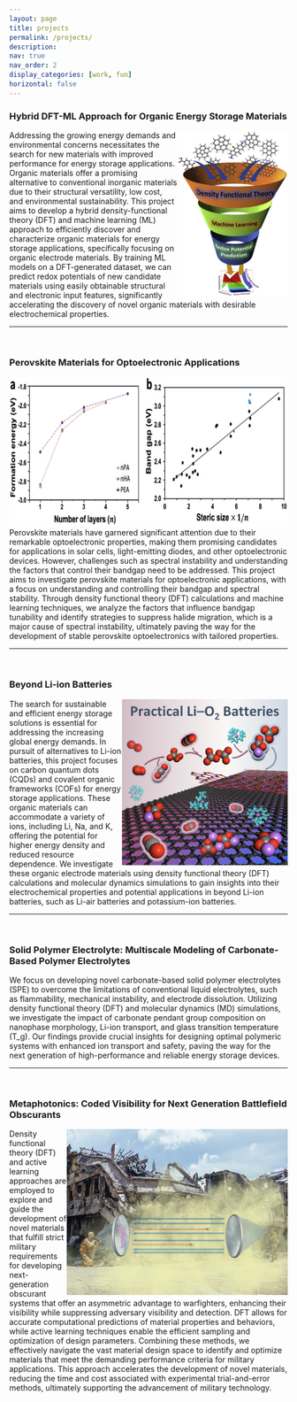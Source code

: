 ```yaml
---
layout: page
title: projects
permalink: /projects/
description: 
nav: true
nav_order: 2
display_categories: [work, fun]
horizontal: false
---
```


### Hybrid DFT-ML Approach for Organic Energy Storage Materials
<img src="/assets/img/project1.png"  width="200" height="300" style="float:right">
Addressing the growing energy demands and environmental concerns necessitates the search for new materials with improved performance for energy storage applications. Organic materials offer a promising alternative to conventional inorganic materials due to their structural versatility, low cost, and environmental sustainability. This project aims to develop a hybrid density-functional theory (DFT) and machine learning (ML) approach to efficiently discover and characterize organic materials for energy storage applications, specifically focusing on organic electrode materials. By training ML models on a DFT-generated dataset, we can predict redox potentials of new candidate materials using easily obtainable structural and electronic input features, significantly accelerating the discovery of novel organic materials with desirable electrochemical properties.
<br>
<hr>
<br>

### Perovskite Materials for Optoelectronic Applications
<img src="/assets/img/project2.jpeg"  width="750" height="270" style="float:top">
<br>
Perovskite materials have garnered significant attention due to their remarkable optoelectronic properties, making them promising candidates for applications in solar cells, light-emitting diodes, and other optoelectronic devices. However, challenges such as spectral instability and understanding the factors that control their bandgap need to be addressed. This project aims to investigate perovskite materials for optoelectronic applications, with a focus on understanding and controlling their bandgap and spectral stability. Through density functional theory (DFT) calculations and machine learning techniques, we analyze the factors that influence bandgap tunability and identify strategies to suppress halide migration, which is a major cause of spectral instability, ultimately paving the way for the development of stable perovskite optoelectronics with tailored properties.
<br>
<hr>
<br>

### Beyond Li-ion Batteries
<img src="/assets/img/project3.png"  width="300" height="300" style="float:right">
The search for sustainable and efficient energy storage solutions is essential for addressing the increasing global energy demands. In pursuit of alternatives to Li-ion batteries, this project focuses on carbon quantum dots (CQDs) and covalent organic frameworks (COFs) for energy storage applications. These organic materials can accommodate a variety of ions, including Li, Na, and K, offering the potential for higher energy density and reduced resource dependence. We investigate these organic electrode materials using density functional theory (DFT) calculations and molecular dynamics simulations to gain insights into their electrochemical properties and potential applications in beyond Li-ion batteries, such as Li-air batteries and potassium-ion batteries.
<br>
<hr>
<br>

### Solid Polymer Electrolyte: Multiscale Modeling of  Carbonate-Based Polymer Electrolytes
  We focus on developing novel carbonate-based solid polymer electrolytes (SPE) to overcome the limitations of conventional liquid electrolytes, such as flammability, mechanical instability, and electrode dissolution. Utilizing density functional theory (DFT) and molecular dynamics (MD) simulations, we investigate the impact of carbonate pendant group composition on nanophase morphology, Li-ion transport, and glass transition temperature (T_g). Our findings provide crucial insights for designing optimal polymeric systems with enhanced ion transport and safety, paving the way for the next generation of high-performance and reliable energy storage devices.
<br>
<hr>
<br>

### Metaphotonics: Coded Visibility for Next Generation Battlefield Obscurants
<img src="/assets/img/project5.jpeg"  width="400" height="300" style="float:right">
Density functional theory (DFT) and active learning approaches are employed to explore and guide the development of novel materials that fulfill strict military requirements for developing next-generation obscurant systems that offer an asymmetric advantage to warfighters, enhancing their visibility while suppressing adversary visibility and detection. DFT allows for accurate computational predictions of material properties and behaviors, while active learning techniques enable the efficient sampling and optimization of design parameters. Combining these methods, we effectively navigate the vast material design space to identify and optimize materials that meet the demanding performance criteria for military applications. This approach accelerates the development of novel materials, reducing the time and cost associated with experimental trial-and-error methods, ultimately supporting the advancement of military technology.
